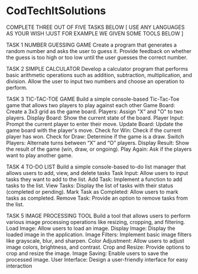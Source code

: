 # CodTechItSolutions


COMPLETE THREE OUT OF FIVE TASKS BELOW
[ USE ANY LANGUAGES AS YOUR WISH !JUST FOR EXAMPLE WE GIVEN SOME
TOOLS BELOW ]



TASK 1
NUMBER GUESSING GAME
Create a program that generates a random number and asks the user to guess it. Provide feedback on whether
the guess is too high or too low until the user guesses the correct number.



TASK 2
SIMPLE CALCULATOR
Develop a calculator program that performs basic arithmetic operations such as addition, subtraction,
multiplication, and division. Allow the user to input two numbers and choose an operation to perform.



TASK 3
TIC-TAC-TOE GAME
Build a simple console-based Tic-Tac-Toe game that allows two players to play against each other
Game Board: Create a 3x3 grid as the game board.
Players: Assign "X“ and "O" to two players.
Display Board: Show the current state of the board.
Player Input: Prompt the current player to enter their move.
Update Board: Update the game board with the player's move.
Check for Win: Check if the current player has won.
Check for Draw: Determine if the game is a draw.
Switch Players: Alternate turns between “X” and “O” players.
Display Result: Show the result of the game (win, draw, or ongoing).
Play Again: Ask if the players want to play another game.



TASK 4
TO-DO LIST
Build a simple console-based to-do list manager that allows users to add, view, and delete tasks
Task Input: Allow users to input tasks they want to add to the list.
Add Task: Implement a function to add tasks to the list.
View Tasks: Display the list of tasks with their status (completed or
pending).
Mark Task as Completed: Allow users to mark tasks as completed.
Remove Task: Provide an option to remove tasks from the list.



TASK 5
IMAGE PROCESSING TOOL
Build a tool that allows users to perform various image processing operations like resizing, cropping, and
filtering.
Load Image: Allow users to load an image.
Display Image: Display the loaded image in the application.
Image Filters: Implement basic image filters like grayscale, blur, and sharpen.
Color Adjustment: Allow users to adjust image colors, brightness, and contrast.
Crop and Resize: Provide options to crop and resize the image.
Image Saving: Enable users to save the processed image.
User Interface: Design a user-friendly interface for easy interaction
